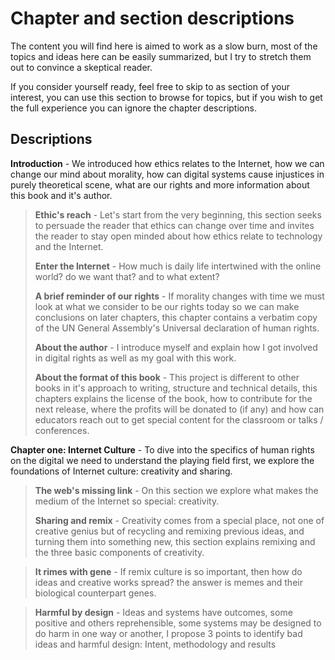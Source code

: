# Chapter and section descriptions

The content you will find here is aimed to work as a slow burn, most of the topics and ideas here can be easily summarized, but I try to stretch them out to convince a skeptical reader. 

If you consider yourself ready, feel free to skip to as section of your interest, you can use this section to browse for topics, but if you wish to get the full experience you can ignore the chapter descriptions. 

## Descriptions

**Introduction** - We introduced how ethics relates to the Internet, how we can change our mind about morality, how can digital systems cause injustices in purely theoretical scene, what are our rights and more information about this book and it's author. 


>**Ethic's reach** - Let's start from the very beginning, this section seeks to persuade the reader that ethics can change over time and invites the reader to stay open minded about how ethics relate to technology and the Internet.
>
>**Enter the Internet** - How much is daily life intertwined with the online world? do we want that? and to what extent?
>
>**A brief reminder of our rights** - If morality changes with time we must look at what we consider to be our rights today so we can make conclusions on later chapters, this chapter contains a verbatim copy of the UN General Assembly's Universal declaration of human rights.
>
>**About the author** - I introduce myself and explain how I got involved in digital rights as well as my goal with this work.
>
>**About the format of this book** - This project is different to other books in it's approach to writing, structure and technical details, this chapters explains the license of the book, how to contribute for the next release, where the profits will be donated to (if any) and how can educators reach out to get special content for the classroom or talks / conferences.

**Chapter one: Internet Culture** - To dive into the specifics of human rights on the digital we need to understand the playing field first, we explore the foundations of Internet culture: creativity and sharing.

>**The web's missing link** - On this section we explore what makes the medium of the Internet so special: creativity.
>
>**Sharing and remix** - Creativity comes from a special place, not one of creative genius but of recycling and remixing previous ideas, and turning them into something new, this section explains remixing and the three basic components of creativity.

>**It rimes with gene** - If remix culture is so important, then how do ideas and creative works spread? the answer is memes and their biological counterpart genes.

>**Harmful by design** - Ideas and systems have outcomes, some positive and others reprehensible, some systems may be designed to do harm in one way or another, I propose 3 points to identify bad ideas and harmful design: Intent, methodology and results